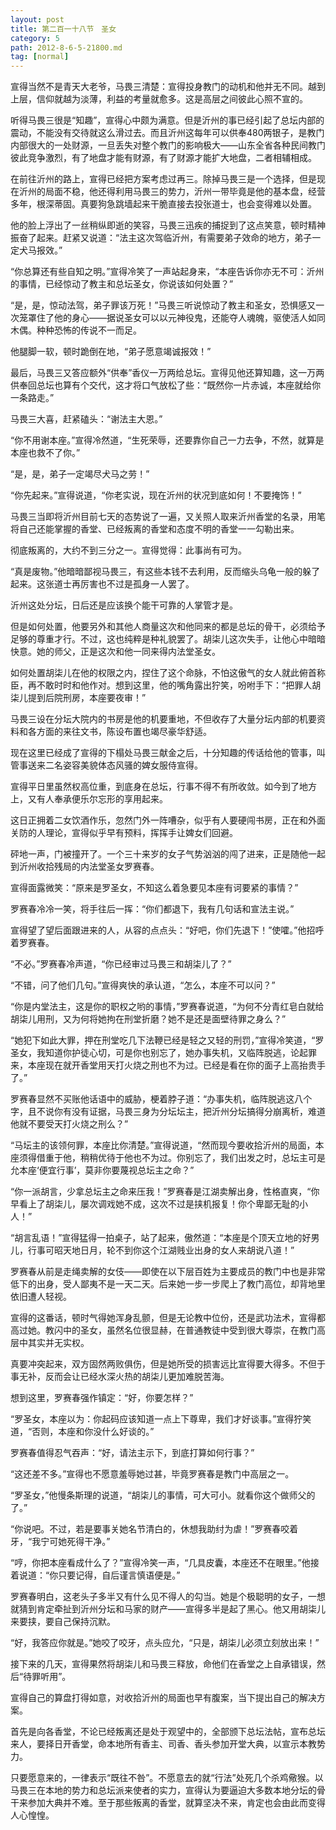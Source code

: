```yaml
---
layout: post
title: 第二百一十八节　圣女
category: 5
path: 2012-8-6-5-21800.md
tag: [normal]
---
```


宣得当然不是青天大老爷，马畏三清楚：宣得投身教门的动机和他并无不同。越到上层，信仰就越为淡薄，利益的考量就愈多。这是高层之间彼此心照不宣的。

听得马畏三很是“知趣”，宣得心中颇为满意。但是沂州的事已经引起了总坛内部的震动，不能没有交待就这么滑过去。而且沂州这每年可以供奉480两银子，是教门内部很大的一处财源，一旦丢失对整个教门的影响极大――山东全省各种民间教门彼此竞争激烈，有了地盘才能有财源，有了财源才能扩大地盘，二者相辅相成。

在前往沂州的路上，宣得已经把方案考虑过再三。除掉马畏三是一个选择，但是现在沂州的局面不稳，他还得利用马畏三的势力，沂州一带毕竟是他的基本盘，经营多年，根深蒂固。真要狗急跳墙起来干脆直接去投张道士，也会变得难以处置。

他的脸上浮出了一丝稍纵即逝的笑容，马畏三迅疾的捕捉到了这点笑意，顿时精神振奋了起来。赶紧又说道：“法主这次驾临沂州，有需要弟子效命的地方，弟子一定犬马报效。”

“你总算还有些自知之明。”宣得冷笑了一声站起身来，“本座告诉你亦无不可：沂州的事情，已经惊动了教主和总坛圣女，你说该如何处置？”

“是，是，惊动法驾，弟子罪该万死！”马畏三听说惊动了教主和圣女，恐惧感又一次笼罩住了他的身心――据说圣女可以以元神役鬼，还能夺人魂魄，驱使活人如同木偶。种种恐怖的传说不一而足。

他腿脚一软，顿时跪倒在地，“弟子愿意竭诚报效！”

最后，马畏三又答应额外“供奉”香仪一万两给总坛。宣得见他还算知趣，这一万两供奉回总坛也算有个交代，这才将口气放松了些：“既然你一片赤诚，本座就给你一条路走。”

马畏三大喜，赶紧磕头：“谢法主大恩。”

“你不用谢本座。”宣得冷然道，“生死荣辱，还要靠你自己一力去争，不然，就算是本座也救不了你。”

“是，是，弟子一定竭尽犬马之劳！”

“你先起来。”宣得说道，“你老实说，现在沂州的状况到底如何！不要掩饰！”

马畏三当即将沂州目前七天的态势说了一遍，又关照人取来沂州香堂的名录，用笔将自己还能掌握的香堂、已经叛离的香堂和态度不明的香堂一一勾勒出来。

彻底叛离的，大约不到三分之一。宣得觉得：此事尚有可为。

“真是废物。”他暗暗鄙视马畏三，有这些本钱不去利用，反而缩头乌龟一般的躲了起来。这张道士再厉害也不过是孤身一人罢了。

沂州这处分坛，日后还是应该换个能干可靠的人掌管才是。

但是如何处置，他要另外和其他人商量这次和他同来的都是总坛的骨干，必须给予足够的尊重才行。不过，这也纯粹是种礼貌罢了。胡柒儿这次失手，让他心中暗暗快意。她的师父，正是这次和他一同来得内法堂圣女。

如何处置胡柒儿在他的权限之内，捏住了这个命脉，不怕这傲气的女人就此俯首称臣，再不敢时时和他作对。想到这里，他的嘴角露出狞笑，吩咐手下：“把罪人胡柒儿提到后院刑房，本座要夜审！”

马畏三设在分坛大院内的书房是他的机要重地，不但收存了大量分坛内部的机要资料和各方面的来往文书，陈设布置也竭尽豪华舒适。

现在这里已经成了宣得的下榻处马畏三献金之后，十分知趣的传话给他的管事，叫管事送来二名姿容美貌体态风骚的婢女服侍宣得。

宣得平日里虽然权高位重，到底身在总坛，行事不得不有所收敛。如今到了地方上，又有人奉承便乐尔忘形的享用起来。

这日正拥着二女饮酒作乐，忽然门外一阵嘈杂，似乎有人要硬闯书房，正在和外面关防的人理论，宣得似乎早有预料，挥挥手让婢女们回避。

砰地一声，门被撞开了。一个三十来岁的女子气势汹汹的闯了进来，正是随他一起到沂州收拾残局的内法堂圣女罗赛春。

宣得面露微笑：“原来是罗圣女，不知这么着急要见本座有诃要紧的事情？”

罗赛春冷冷一笑，将手往后一挥：“你们都退下，我有几句话和宣法主说。”

宣得望了望后面跟进来的人，从容的点点头：“好吧，你们先退下！”使嚯。”他招呼着罗赛春。

“不必。”罗赛春冷声道，“你已经审过马畏三和胡柒儿了？”

“不错，问了他们几句。”宣得爽快的承认道，“怎么，本座不可以问？”

“你是内堂法主，这是你的职权之哟的事情，”罗赛春说道，“为何不分青红皂白就给胡柒儿用刑，又为何将她拘在刑堂折磨？她不是还是面壁待罪之身么？”

“她犯下如此大罪，押在刑堂吃几下法鞭已经是轻之又轻的刑罚，”宣得冷笑道，“罗圣女，我知道你护徒心切，可是你也别忘了，她办事失机，又临阵脱逃，论起罪来，本座现在就开香堂用天打火烧之刑也不为过。已经是看在你的面子上高抬贵手了。”

罗赛春显然不买账他话语中的威胁，梗着脖子道：“办事失机，临阵脱逃这八个字，且不说你有没有证据，马畏三身为分坛坛主，把沂州分坛搞得分崩离析，难道他就不要受天打火烧之刑么？”

“马坛主的该领何罪，本座比你清楚。”宣得说道，“然而现今要收拾沂州的局面，本座须得借重于他，稍稍优待于他也不为过。你别忘了，我们出发之时，总坛主可是允本座‘便宜行事’，莫非你要蔑视总坛主之命？”

“你一派胡言，少拿总坛主之命来压我！”罗赛春是江湖卖解出身，性格直爽，“你早看上了胡柒儿，屡次调戏她不成，这次不过是挟机报复！你个卑鄙无耻的小人！”

“胡言乱语！”宣得猛得一拍桌子，站了起来，傲然道：“本座是个顶天立地的好男儿，行事可昭天地日月，轮不到你这个江湖贱业出身的女人来胡说八道！”

罗赛春从前是走绳卖解的女伎――即使在以下层百姓为主要成员的教门中也是非常低下的出身，受人鄙夷不是一天二天。后来她一步一步爬上了教门高位，却背地里依旧遭人轻视。

宣得的这番话，顿时气得她浑身乱颤，但是无论教中位份，还是武功法术，宣得都高过她。教闪中的圣女，虽然名位很显赫，在普通教徒中受到很大尊崇，在教门高层中其实并无实权。

真要冲突起来，双方固然两败俱伤，但是她所受的损害远比宣得要大得多。不但于事无补，反而会让已经水深火热的胡柒儿更加难脱苦海。

想到这里，罗赛春强作镇定：“好，你要怎样？”

“罗圣女，本座以为：你起码应该知道一点上下尊卑，我们才好谈事。”宣得狞笑道，“否则，本座和你没什么好谈的。”

罗赛春值得忍气吞声：“好，请法主示下，到底打算如何行事？”

“这还差不多。”宣得也不愿意羞辱她过甚，毕竟罗赛春是教门中高层之一。

“罗圣女，”他慢条斯理的说道，“胡柒儿的事情，可大可小。就看你这个做师父的了。”

“你说吧。不过，若是要事关她名节清白的，休想我助纣为虐！”罗赛春咬着牙，“我宁可她死得干净。”

“哼，你把本座看成什么了？”宣得冷笑一声，“几具皮囊，本座还不在眼里。”他接着说道：“你只要记得，自后谨言慎语便是。”

罗赛春明白，这老头子多半又有什么见不得人的勾当。她是个极聪明的女子，一想就猜到肯定牵扯到沂州分坛和马家的财产――宣得多半是起了黑心。他又用胡柒儿来要挟，要自己保持沉默。

“好，我答应你就是。”她咬了咬牙，点头应允，“只是，胡柒儿必须立刻放出来！”

接下来的几天，宣得果然将胡柒儿和马畏三释放，命他们在香堂之上自承错误，然后“待罪听用”。

宣得自己的算盘打得如意，对收拾沂州的局面也早有腹案，当下提出自己的解决方案。

首先是向各香堂，不论已经叛离还是处于观望中的，全部颁下总坛法帖，宣布总坛来人，要择日开香堂，命本地所有香主、司香、香头参加开堂大典，以宣示本教势力。

只要愿意来的，一律表示“既往不咎”。不愿意去的就“行法”处死几个杀鸡儆猴。以马畏三在本地的势力和总坛派来使者的实力，宣得认为要逼迫大多数本地分坛的骨干来参加大典并不难。至于那些叛离的香堂，就算坚决不来，肯定也会由此而变得人心惶惶。